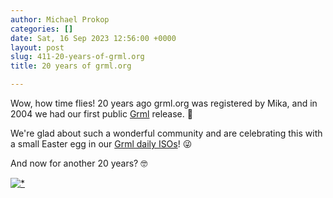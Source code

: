 ```yaml
---
author: Michael Prokop
categories: []
date: Sat, 16 Sep 2023 12:56:00 +0000
layout: post
slug: 411-20-years-of-grml.org
title: 20 years of grml.org

---
```

Wow, how time flies! 20 years ago grml.org was registered by Mika, and in 2004 we had our first public [Grml](https://grml.org/) release. 🥳 

We're glad about such a wonderful community and are celebrating this with a small Easter egg in our [Grml daily ISOs](https://daily.grml.org/)! 😜 

And now for another 20 years? 🤓 

[![*](/images/grml_20th_birthday.thumb.png)](/images/grml_20th_birthday.png)
